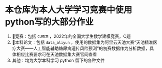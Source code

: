 # 本仓库为本人大学学习竞赛中使用python写的大部分作业

1. 🌟竞赛：包括 `CUMCM` ，2022年的全国大学生数学建模竞赛，C题
2. 🌟本科论文：包括 `data_aliyun` ，使用的数据集为阿里云天池大赛“天池精准医疗大赛——人工智能辅助糖尿病遗传风险预测”的初赛数据作为分析数据，具体相应比赛要求可在天池数据集大赛官网查看
3. 其他：均为大学本科学习 python 留下的各种文件